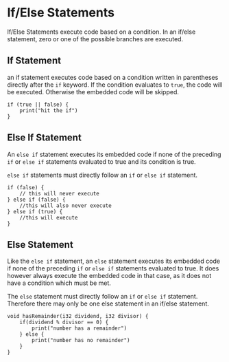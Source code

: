 # If/Else Statements

If/Else Statements execute code based on a condition.
In an if/else statement, zero or one of the possible branches are executed.

## If Statement

an if statement executes code based on a condition written in parentheses directly after the `if` keyword.
If the condition evaluates to `true`, the code will be executed. Otherwise the embedded code will be skipped.

```Penguor
if (true || false) {
    print("hit the if")
}
```

## Else If Statement

An `else if` statement executes its embedded code if none of the preceding `if` or `else if` statements evaluated to true and its condition
is true.

`else if` statements must directly follow an `if` or `else if` statement.

```Penguor
if (false) {
    // this will never execute
} else if (false) {
    //this will also never execute
} else if (true) {
    //this will execute
}
```

## Else Statement

Like the `else if` statement, an `else` statement executes its embedded code if none of the preceding `if` or `else if` statements evaluated to true.
It does however always execute the embedded code in that case, as it does not have a condition which must be met.

The `else` statement must directly follow an `if` or `else if` statement.
Therefore there may only be one else statement in an if/else statement.

```Penguor
void hasRemainder(i32 dividend, i32 divisor) {
    if(dividend % divisor == 0) {
        print("number has a remainder")
    } else {
        print("number has no remainder")
    }
}
```
